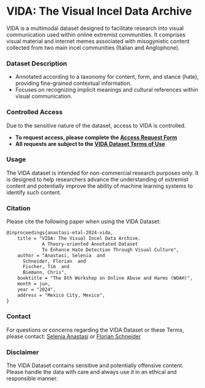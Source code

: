 # VIDA: The Visual Incel Data Archive

VIDA is a multimodal dataset designed to facilitate research into visual communication used within online extremist communities. It comprises visual material and internet memes associated with misogynistic content collected from two main incel communities (Italian and Anglophone). 

### Dataset Description

* Annotated according to a taxonomy for content, form, and stance (hate), providing fine-grained contextual information.
* Focuses on recognizing implicit meanings and cultural references within visual communication.

### Controlled Access

Due to the sensitive nature of the dataset, access to VIDA is controlled. 

* **To request access, please complete the [Access Request Form](https://forms.gle/TXHXxGsoeiHBhusC8)**
* **All requests are subject to the [VIDA Dataset Terms of Use](https://github.com/uhh-lt/vida/blob/main/VIDADatasetTermsofUse.pdf)**

### Usage

The VIDA dataset is intended for non-commercial research purposes only. It is designed to help researchers advance the understanding of extremist content and potentially improve the ability of machine learning systems to identify such content.

### Citation

Please cite the following paper when using the VIDA Dataset:
```latex
@inproceedings{anastasi-etal-2024-vida,
    title = "VIDA: The Visual Incel Data Archive. 
             A Theory-oriented Annotated Dataset 
             To Enhance Hate Detection Through Visual Culture",
    author = "Anastasi, Selenia  and
      Schneider, Florian  and
      Fischer, Tim  and
      Biemann, Chris",
    booktitle = "The 8th Workshop on Online Abuse and Harms (WOAH)",
    month = jun,
    year = "2024",
    address = "Mexico City, Mexico",
}
```

### Contact
For questions or concerns regarding the VIDA Dataset or these Terms, please contact:
[Selenia Anastasi](mailto:seleniaanastasi@gmail.com) or [Florian Schneider](mailto:florian.schneider-1@uni-hamburg.de)

### Disclaimer

The VIDA Dataset contains sensitive and potentially offensive content. Please handle the data with care and always use it in an ethical and responsible manner. 
